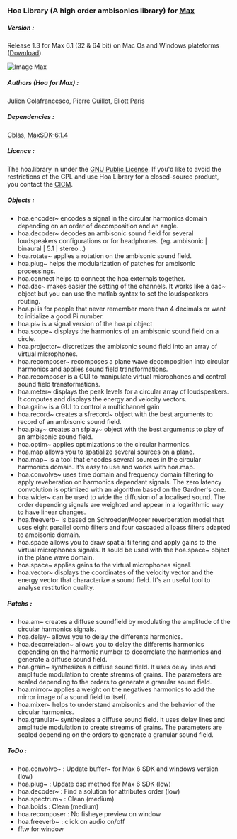 ### Hoa Library (A high order ambisonics library) for <a title="Max" href="http://cycling74.com/products/max/" target="_blank">Max </a>


##### Version :

Release 1.3 for Max 6.1 (32 & 64 bit) on Mac Os and Windows plateforms (<a title="Download" href="http://www.mshparisnord.fr/hoalibrary/en/downloads/" target="_blank">Download</a>).

![Image Max](https://raw.github.com/CICM/HoaLibrary/master/Ressources/PhotoMax.png "Max Patch")

##### Authors (Hoa for Max) :

Julien Colafrancesco, Pierre Guillot, Eliott Paris

##### Dependencies : 

<a title="Cblas" href="http://www.netlib.org/clapack/cblas/" target="_blank">Cblas</a>, <a title="MaxSDK-6.1.4" href="http://cycling74.com/downloads/sdk/" target="_blank">MaxSDK-6.1.4</a>

##### Licence : 

The hoa.library in under the <a title="GNU" href="http://www.gnu.org/copyleft/gpl.html" target="_blank">GNU Public License</a>. If you'd like to avoid the restrictions of the GPL and use Hoa Library for a closed-source product, you contact the <a title="CICM" href="http://cicm.mshparisnord.org/" target="_blank">CICM</a>.

##### Objects :

- hoa.encoder~ encodes a signal in the circular harmonics domain depending on an order of decomposition and an angle.
- hoa.decoder~ decodes an ambisonic sound field for several loudspeakers configurations or for headphones. (eg. ambisonic | binaural | 5.1 | stereo ..)
- hoa.rotate~ applies a rotation on the ambisonic sound field.
- hoa.plug~ helps the modularization of patches for ambisonic processings.
- hoa.connect helps to connect the hoa externals together.
- hoa.dac~ makes easier the setting of the channels. It works like a dac~ object but you can use the matlab syntax to set the loudspeakers routing.
- hoa.pi is for people that never remember more than 4 decimals or want to initialize a good Pi number. 
- hoa.pi~ is a signal version of the hoa.pi object
- hoa.scope~ displays the harmonics of an ambisonic sound field on a circle.
- hoa.projector~ discretizes the ambisonic sound field into an array of virtual microphones.
- hoa.recomposer~ recomposes a plane wave decomposition into circular harmonics and applies sound field transformations.
- hoa.recomposer is a GUI to manipulate virtual microphones and control sound field transformations.
- hoa.meter~ displays the peak levels for a circular array of loudspeakers. It computes and displays the energy and velocity vectors.
- hoa.gain~ is a GUI to control a multichannel gain
- hoa.record~ creates a sfrecord~ object with the best arguments to record of an ambisonic sound field.
- hoa.play~ creates an sfplay~ object with the best arguments to play of an ambisonic sound field.
- hoa.optim~ applies optimizations to the circular harmonics.
- hoa.map allows you to spatialize several sources on a plane.
- hoa.map~ is a tool that encodes several sources in the circular harmonics domain. It's easy to use and works with hoa.map.
- hoa.convolve~ uses time domain and frequency domain filtering to apply reveberation on harmonics dependant signals. The zero latency convolution is optimized with an algorithm based on the Gardner's one.
- hoa.wider~ can be used to wide the diffusion of a localised sound. The order depending signals are weighted and appear in a logarithmic way to have linear changes.
- hoa.freeverb~ is based on Schroeder/Moorer reverberation model that uses eight parallel comb filters and four cascaded allpass filters adapted to ambisonic domain.
- hoa.space allows you to draw spatial filtering and apply gains to the virtual microphones signals. It sould be used with the hoa.space~ object in the plane wave domain.
- hoa.space~ applies gains to the virtual microphones signal.
- hoa.vector~ displays the coordinates of the velocity vector and the energy vector that characterize a sound field. It's an useful tool to analyse restitution quality.

##### Patchs :

- hoa.am~ creates a diffuse soundfield by modulating the amplitude of the circular harmonics signals.
- hoa.delay~ allows you to delay the differents harmonics.
- hoa.decorrelation~ allows you to delay the differents harmonics depending on the harmonic number to decorrelate the harmonics and generate a diffuse sound field.
- hoa.grain~ synthesizes a diffuse sound field. It uses delay lines and amplitude modulation to create streams of grains. The parameters are scaled depending to the orders to generate a granular sound field.
- hoa.mirror~ applies a weight on the negatives harmonics to add the mirror image of a sound field to itself. 
- hoa.mixer~ helps to understand ambisonics and the behavior of the circular harmonics.
- hoa.granular~ synthesizes a diffuse sound field. It uses delay lines and amplitude modulation to create streams of grains. The parameters are scaled depending on the orders to generate a granular sound field.


##### ToDo :

- hoa.convolve~ : Update buffer~ for Max 6 SDK and windows version (low)
- hoa.plug~ : Update dsp method for Max 6 SDK (low)
- hoa.decoder~ : Find a solution for attributes order (low)
- hoa.spectrum~ : Clean (medium)
- hoa.boids : Clean (medium)
- hoa.recomposer : No fisheye preview on window
- hoa.freeverb~ : click on audio on/off
- fftw for window